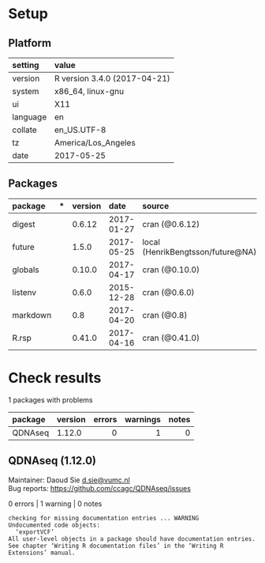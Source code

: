 # Setup

## Platform

|setting  |value                        |
|:--------|:----------------------------|
|version  |R version 3.4.0 (2017-04-21) |
|system   |x86_64, linux-gnu            |
|ui       |X11                          |
|language |en                           |
|collate  |en_US.UTF-8                  |
|tz       |America/Los_Angeles          |
|date     |2017-05-25                   |

## Packages

|package  |*  |version |date       |source                            |
|:--------|:--|:-------|:----------|:---------------------------------|
|digest   |   |0.6.12  |2017-01-27 |cran (@0.6.12)                    |
|future   |   |1.5.0   |2017-05-25 |local (HenrikBengtsson/future@NA) |
|globals  |   |0.10.0  |2017-04-17 |cran (@0.10.0)                    |
|listenv  |   |0.6.0   |2015-12-28 |cran (@0.6.0)                     |
|markdown |   |0.8     |2017-04-20 |cran (@0.8)                       |
|R.rsp    |   |0.41.0  |2017-04-16 |cran (@0.41.0)                    |

# Check results

1 packages with problems

|package |version | errors| warnings| notes|
|:-------|:-------|------:|--------:|-----:|
|QDNAseq |1.12.0  |      0|        1|     0|

## QDNAseq (1.12.0)
Maintainer: Daoud Sie <d.sie@vumc.nl>  
Bug reports: https://github.com/ccagc/QDNAseq/issues

0 errors | 1 warning  | 0 notes

```
checking for missing documentation entries ... WARNING
Undocumented code objects:
  ‘exportVCF’
All user-level objects in a package should have documentation entries.
See chapter ‘Writing R documentation files’ in the ‘Writing R
Extensions’ manual.
```

